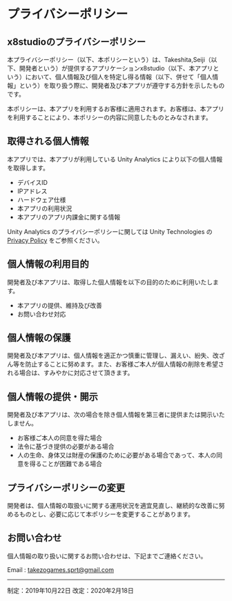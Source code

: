 # プライバシーポリシー

## x8studioのプライバシーポリシー
本プライバシーポリシー（以下、本ポリシーという）は、Takeshita,Seiji（以下、開発者という）が提供するアプリケーションx8studio（以下、本アプリという）において、個人情報及び個人を特定し得る情報（以下、併せて「個人情報」という）を取り扱う際に、開発者及び本アプリが遵守する方針を示したものです。

本ポリシーは、本アプリを利用するお客様に適用されます。お客様は、本アプリを利用することにより、本ポリシーの内容に同意したものとみなされます。

## 取得される個人情報
本アプリでは、本アプリが利用している Unity Analytics により以下の個人情報を取得します。

* デバイスID
* IPアドレス
* ハードウェア仕様
* 本アプリの利用状況
* 本アプリのアプリ内課金に関する情報

Unity Analytics のプライバシーポリシーに関しては Unity Technologies の [Privacy Policy](https://unity3d.com/legal/privacy-policy) をご参照ください。

## 個人情報の利用目的
開発者及び本アプリは、取得した個人情報を以下の目的のために利用いたします。

* 本アプリの提供、維持及び改善
* お問い合わせ対応

## 個人情報の保護
開発者及び本アプリは、個人情報を適正かつ慎重に管理し、漏えい、紛失、改ざん等を防止することに努めます。また、お客様ご本人が個人情報の削除を希望される場合は、すみやかに対応させて頂きます。

## 個人情報の提供・開示
開発者及び本アプリは、次の場合を除き個人情報を第三者に提供または開示いたしません。

* お客様ご本人の同意を得た場合
* 法令に基づき提供の必要がある場合
* 人の生命、身体又は財産の保護のために必要がある場合であって、本人の同意を得ることが困難である場合

## プライバシーポリシーの変更
開発者は、個人情報の取扱いに関する運用状況を適宜見直し、継続的な改善に努めるものとし、必要に応じて本ポリシーを変更することがあります。

## お問い合わせ
個人情報の取り扱いに関するお問い合わせは、下記までご連絡ください。

<p>Email : <a href="mailto:takezogames.sprt@gmail.com">takezogames.sprt@gmail.com</a></p>

---
制定：2019年10月22日
改定：2020年2月18日
